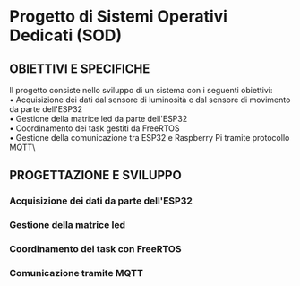 # Progetto di Sistemi Operativi Dedicati (SOD)

## OBIETTIVI E SPECIFICHE
Il progetto consiste nello sviluppo di un sistema con i seguenti obiettivi:\
• Acquisizione dei dati dal sensore di luminosità e dal sensore di movimento da parte dell'ESP32\
• Gestione della matrice led da parte dell'ESP32\
• Coordinamento dei task gestiti da FreeRTOS\
• Gestione della comunicazione tra ESP32 e Raspberry Pi tramite protocollo MQTT\

## PROGETTAZIONE E SVILUPPO
### Acquisizione dei dati da parte dell'ESP32
### Gestione della matrice led
### Coordinamento dei task con FreeRTOS
### Comunicazione tramite MQTT





